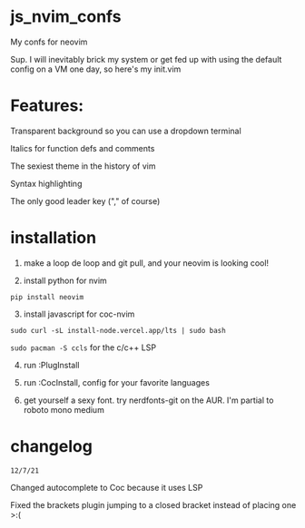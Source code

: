 # js_nvim_confs
My confs for neovim


Sup. I will inevitably brick my system or get fed up with using the default
config on a VM one day, so here's my init.vim

# Features:
Transparent background so you can use a dropdown terminal

Italics for function defs and comments

The sexiest theme in the history of vim

Syntax highlighting

The only good leader key ("," of course)

# installation

1. make a loop de loop and git pull, and your neovim is looking cool!

2. install python for nvim

```pip install neovim```

3. install javascript for coc-nvim

```sudo curl -sL install-node.vercel.app/lts | sudo bash```

```sudo pacman -S ccls``` for the c/c++ LSP

4. run :PlugInstall

5. run :CocInstall, config for your favorite languages

6. get yourself a sexy font. try nerdfonts-git on the AUR. I'm partial to roboto mono medium

# changelog

```12/7/21```

Changed autocomplete to Coc because it uses LSP

Fixed the brackets plugin jumping to a closed bracket instead of placing one >:(
